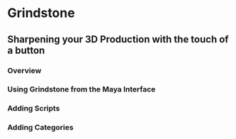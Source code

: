 # Grindstone
## Sharpening your 3D Production with the touch of a button

### Overview


### Using Grindstone from the Maya Interface


### Adding Scripts


### Adding Categories
